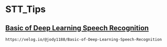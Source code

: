 # STT_Tips

## [Basic of Deep Learning Speech Recognition](https://velog.io/@jody1188/Basic-of-Deep-Learning-Speech-Recognition)

    https://velog.io/@jody1188/Basic-of-Deep-Learning-Speech-Recognition
